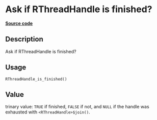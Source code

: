 
# Ask if RThreadHandle is finished?

[**Source code**](https://github.com/pola-rs/r-polars/tree/0580dbe189881934960c63979bf59fc3448a21dc/R/rbackground.R#L94)

## Description

Ask if RThreadHandle is finished?

## Usage

<pre><code class='language-R'>RThreadHandle_is_finished()
</code></pre>

## Value

trinary value: <code>TRUE</code> if finished, <code>FALSE</code> if not,
and <code>NULL</code> if the handle was exhausted with
<code>\<RThreadHandle\>$join()</code>.
